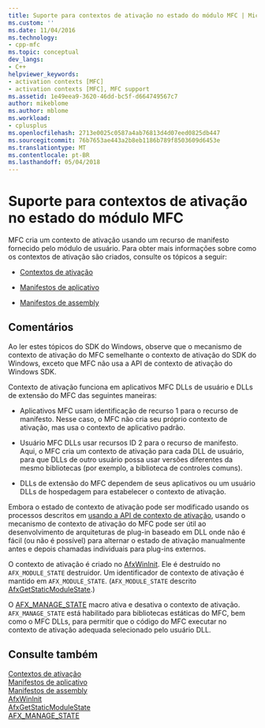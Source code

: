 ```yaml
---
title: Suporte para contextos de ativação no estado do módulo MFC | Microsoft Docs
ms.custom: ''
ms.date: 11/04/2016
ms.technology:
- cpp-mfc
ms.topic: conceptual
dev_langs:
- C++
helpviewer_keywords:
- activation contexts [MFC]
- activation contexts [MFC], MFC support
ms.assetid: 1e49eea9-3620-46dd-bc5f-d664749567c7
author: mikeblome
ms.author: mblome
ms.workload:
- cplusplus
ms.openlocfilehash: 2713e0025c0587a4ab76813d4d07eed0825db447
ms.sourcegitcommit: 76b7653ae443a2b8eb1186b789f8503609d6453e
ms.translationtype: MT
ms.contentlocale: pt-BR
ms.lasthandoff: 05/04/2018
---
```

# <a name="support-for-activation-contexts-in-the-mfc-module-state"></a>Suporte para contextos de ativação no estado do módulo MFC
MFC cria um contexto de ativação usando um recurso de manifesto fornecido pelo módulo de usuário. Para obter mais informações sobre como os contextos de ativação são criados, consulte os tópicos a seguir:  
  
-   [Contextos de ativação](http://msdn.microsoft.com/library/aa374153)  
  
-   [Manifestos de aplicativo](http://msdn.microsoft.com/library/aa374191)  
  
-   [Manifestos de assembly](http://msdn.microsoft.com/library/aa374219)  
  
## <a name="remarks"></a>Comentários  
 Ao ler estes tópicos do SDK do Windows, observe que o mecanismo de contexto de ativação do MFC semelhante o contexto de ativação do SDK do Windows, exceto que MFC não usa a API de contexto de ativação do Windows SDK.  
  
 Contexto de ativação funciona em aplicativos MFC DLLs de usuário e DLLs de extensão do MFC das seguintes maneiras:  
  
-   Aplicativos MFC usam identificação de recurso 1 para o recurso de manifesto. Nesse caso, o MFC não cria seu próprio contexto de ativação, mas usa o contexto de aplicativo padrão.  
  
-   Usuário MFC DLLs usar recursos ID 2 para o recurso de manifesto. Aqui, o MFC cria um contexto de ativação para cada DLL de usuário, para que DLLs de outro usuário possa usar versões diferentes da mesmo bibliotecas (por exemplo, a biblioteca de controles comuns).  
  
-   DLLs de extensão do MFC dependem de seus aplicativos ou um usuário DLLs de hospedagem para estabelecer o contexto de ativação.  
  
 Embora o estado de contexto de ativação pode ser modificado usando os processos descritos em [usando a API de contexto de ativação](http://msdn.microsoft.com/library/aa376620), usando o mecanismo de contexto de ativação do MFC pode ser útil ao desenvolvimento de arquiteturas de plug-in baseado em DLL onde não é fácil (ou não é possível) para alternar o estado de ativação manualmente antes e depois chamadas individuais para plug-ins externos.  
  
 O contexto de ativação é criado no [AfxWinInit](../mfc/reference/application-information-and-management.md#afxwininit). Ele é destruído no `AFX_MODULE_STATE` destruidor. Um identificador de contexto de ativação é mantido em `AFX_MODULE_STATE`. (`AFX_MODULE_STATE` descrito [AfxGetStaticModuleState](reference/extension-dll-macros.md#afxgetstaticmodulestate).)  
  
 O [AFX_MANAGE_STATE](reference/extension-dll-macros.md#afx_manage_state) macro ativa e desativa o contexto de ativação. `AFX_MANAGE_STATE` está habilitado para bibliotecas estáticas do MFC, bem como o MFC DLLs, para permitir que o código do MFC executar no contexto de ativação adequada selecionado pelo usuário DLL.  
  
## <a name="see-also"></a>Consulte também  
 [Contextos de ativação](http://msdn.microsoft.com/library/aa374153)   
 [Manifestos de aplicativo](http://msdn.microsoft.com/library/aa374191)   
 [Manifestos de assembly](http://msdn.microsoft.com/library/aa374219)   
 [AfxWinInit](../mfc/reference/application-information-and-management.md#afxwininit)   
 [AfxGetStaticModuleState](reference/extension-dll-macros.md#afxgetstaticmodulestate)   
 [AFX_MANAGE_STATE](reference/extension-dll-macros.md#afx_manage_state)

